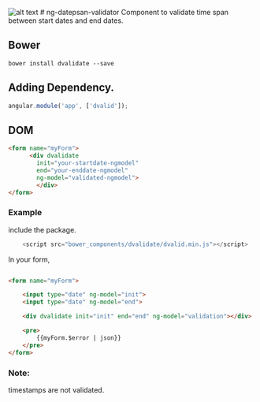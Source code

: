 
![alt text](http://findicons.com/files/icons/2773/pictonic_free/128/angularjs.png) # ng-datepsan-validator
Component to validate time span between start dates and end dates.


## Bower

```
bower install dvalidate --save
```

## Adding Dependency.

```javascript
angular.module('app', ['dvalid']);
````

## DOM 

```html
<form name="myForm"> 
      <div dvalidate 
        init="your-startdate-ngmodel" 
        end="your-enddate-ngmodel" 
        ng-model="validated-ngmodel"> 
        </div>
</form>
```


### Example


include the package.
```javascript
    <script src="bower_components/dvalidate/dvalid.min.js"></script>
```


In your form,

```html

<form name="myForm">

    <input type="date" ng-model="init">
    <input type="date" ng-model="end">

    <div dvalidate init="init" end="end" ng-model="validation"></div>

    <pre>
        {{myForm.$error | json}}
    </pre>
</form>

```



### Note: 
timestamps are not validated.

